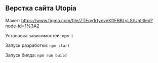 ## Верстка сайта Utopia
Макет: https://www.figma.com/file/ZTEoy1rtynveXftFBBLyLS/Untitled?node-id=1%3A2

Установка зависимостей: ```npm i```

Запуск разработки: ```npm start```

Запуск билда:  ```npm run build```